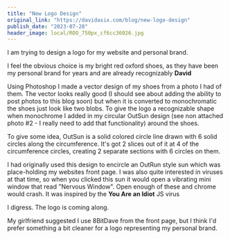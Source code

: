```yaml
---
title: "New Logo Design"
original_link: "https://davidasix.com/blog/new-logo-design"
publish_date: "2023-07-28"
header_image: local/ROO_750px_cf6cc36026.jpg
---
```


I am trying to design a logo for my website and personal brand.

I feel the obvious choice is my bright red oxford shoes, as they have been my personal brand for years and are already recognizably **David**

Using Photoshop I made a vector design of my shoes from a photo I had of them. The vector looks really good (I should see about adding the ability to post photos to this blog soon) but when it is converted to monochromatic the shoes just look like two blobs. To give the logo a recognizable shape when monochrome I added in my circular OutSun design (see non attached photo #2 - I really need to add that functionality) around the shoes.

To give some idea, OutSun is a solid colored circle line drawn with 6 solid circles along the circumference. It's got 2 slices out of it at 4 of the circumference circles, creating 2 separate sections with 6 circles on them.

I had originally used this design to encircle an OutRun style sun which was place-holding my websites front page. I was also quite interested in viruses at that time, so when you clicked this sun it would open a vibrating mini window that read "Nervous Window". Open enough of these and chrome would crash. It was inspired by the **You Are an Idiot** JS virus

I digress. The logo is coming along.

My girlfriend suggested I use 8BitDave from the front page, but I think I'd prefer something a bit cleaner for a logo representing my personal brand.